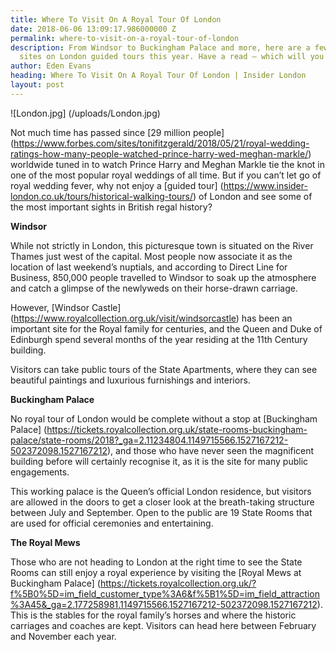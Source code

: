 ```yaml
---
title: Where To Visit On A Royal Tour Of London
date: 2018-06-06 13:09:17.986000000 Z
permalink: where-to-visit-on-a-royal-tour-of-london
description: From Windsor to Buckingham Palace and more, here are a few must-visit
  sites on London guided tours this year. Have a read – which will you visit first?
author: Eden Evans
heading: Where To Visit On A Royal Tour Of London | Insider London
layout: post
---
```


![London.jpg]
(/uploads/London.jpg)

Not much time has passed since [29 million people] (https://www.forbes.com/sites/tonifitzgerald/2018/05/21/royal-wedding-ratings-how-many-people-watched-prince-harry-wed-meghan-markle/) worldwide tuned in to watch Prince Harry and Meghan Markle tie the knot in one of the most popular royal weddings of all time. But if you can’t let go of royal wedding fever, why not enjoy a [guided tour] (https://www.insider-london.co.uk/tours/historical-walking-tours/) of London and see some of the most important sights in British regal history?

**Windsor**

While not strictly in London, this picturesque town is situated on the River Thames just west of the capital. Most people now associate it as the location of last weekend’s nuptials, and according to Direct Line for Business, 850,000 people travelled to Windsor to soak up the atmosphere and catch a glimpse of the newlyweds on their horse-drawn carriage.

However, [Windsor Castle] (https://www.royalcollection.org.uk/visit/windsorcastle) has been an important site for the Royal family for centuries, and the Queen and Duke of Edinburgh spend several months of the year residing at the 11th Century building.

Visitors can take public tours of the State Apartments, where they can see beautiful paintings and luxurious furnishings and interiors. 

**Buckingham Palace**

No royal tour of London would be complete without a stop at [Buckingham Palace] (https://tickets.royalcollection.org.uk/state-rooms-buckingham-palace/state-rooms/2018?_ga=2.11234804.1149715566.1527167212-502372098.1527167212), and those who have never seen the magnificent building before will certainly recognise it, as it is the site for many public engagements. 

This working palace is the Queen’s official London residence, but visitors are allowed in the doors to get a closer look at the breath-taking structure between July and September. Open to the public are 19 State Rooms that are used for official ceremonies and entertaining.

**The Royal Mews**

Those who are not heading to London at the right time to see the State Rooms can still enjoy a royal experience by visiting the [Royal Mews at Buckingham Palace] (https://tickets.royalcollection.org.uk/?f%5B0%5D=im_field_customer_type%3A6&f%5B1%5D=im_field_attraction%3A45&_ga=2.177258981.1149715566.1527167212-502372098.1527167212). This is the stables for the royal family’s horses and where the historic carriages and coaches are kept. Visitors can head here between February and November each year.
